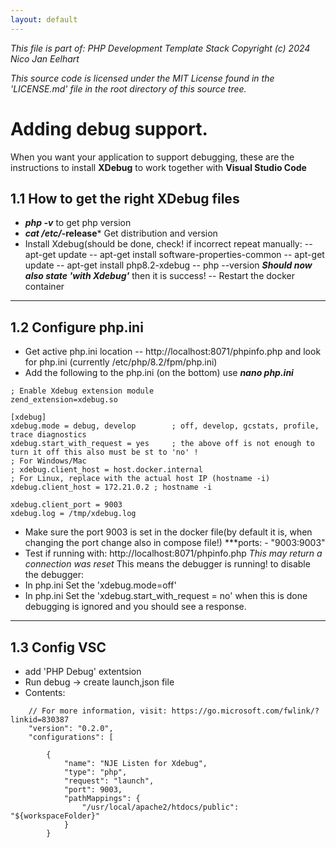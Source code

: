 ```yaml
---
layout: default
---  
```


_This file is part of: PHP Development Template Stack_
_Copyright (c) 2024 Nico Jan Eelhart_

_This source code is licensed under the MIT License found in the  'LICENSE.md' file in the root directory of this source tree._
<br>

# Adding debug support.
When you want your application to support debugging, these are the instructions to install **XDebug** to work together with **Visual Studio Code**

## 1.1 How to get the right XDebug files
- ***php -v*** to get php version
- ***cat /etc/*-release*** Get distribution and version
- Install Xdebug(should be done, check! if incorrect repeat manually:
-- apt-get update
-- apt-get install software-properties-common
-- apt-get update
-- apt-get install php8.2-xdebug 
-- php --version ***Should now also state 'with Xdebug'*** then it is success!
-- Restart the docker container

----

## 1.2 Configure php.ini 
- Get active php.ini location 
-- http://localhost:8071/phpinfo.php and look for php.ini (currently 	/etc/php/8.2/fpm/php.ini)
- Add the following to the php.ini (on the bottom) use ***nano php.ini***

```
; Enable Xdebug extension module
zend_extension=xdebug.so

[xdebug]
xdebug.mode = debug, develop		; off, develop, gcstats, profile, trace diagnostics
xdebug.start_with_request = yes		; the above off is not enough to turn it off this also must be st to 'no' !
; For Windows/Mac
; xdebug.client_host = host.docker.internal  
; For Linux, replace with the actual host IP (hostname -i)
xdebug.client_host = 172.21.0.2 ; hostname -i

xdebug.client_port = 9003
xdebug.log = /tmp/xdebug.log
```
- Make sure the port 9003 is set in the docker file(by default it is, when changing the port change also in compose file!) ***ports: - "9003:9003" 
- Test if running with: http://localhost:8071/phpinfo.php *This may return a connection was reset* This means the debugger is running! to disable the debugger:
- In php.ini Set the 'xdebug.mode=off' 
- In php.ini Set the 'xdebug.start_with_request = no' 
when this is done debugging is ignored and you should see a response.

----

## 1.3 Config VSC
- add 'PHP Debug' extentsion
- Run debug -> create launch,json file
- Contents:
```
    // For more information, visit: https://go.microsoft.com/fwlink/?linkid=830387
    "version": "0.2.0",
    "configurations": [

        {
            "name": "NJE Listen for Xdebug",
            "type": "php",
            "request": "launch",
            "port": 9003,
            "pathMappings": {
                "/usr/local/apache2/htdocs/public": "${workspaceFolder}"
            }
        }
```
